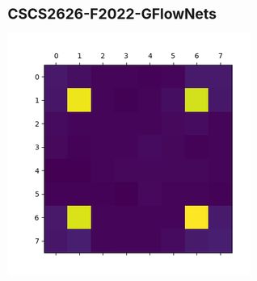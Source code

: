 # CSCS2626-F2022-GFlowNets
![alt text](https://github.com/tylerkastner/CSCS2626-F2022-GFlowNets/blob/master/sample_distribution.png?raw=true)
